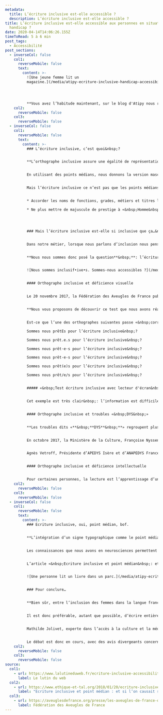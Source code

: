 ```yaml
---
metadata:
  title: L’écriture inclusive est-elle accessible ?
  description: L’écriture inclusive est-elle accessible ?
title: L’écriture inclusive est-elle accessible aux personnes en situation de
  handicap ?
date: 2020-04-14T14:06:26.155Z
timeToRead: 5 à 6 min
post_tags:
  - Accessibilité
post_sections:
  - inverseCol: false
    col1:
      reverseMobile: false
      text:
        content: >-
          ![Une jeune femme lit un
          magazine.](/media/atipy-ecriture-inclusive-handicap-accessibilite-1.jpg)




          **Vous avez l’habitude maintenant, sur le blog d'Atipy nous rédigeons des articles qui traitent de l’accès à l’information pour tous. Nous n’aborderons donc pas le sujet de l’égalité des sexes (même si nous avons notre avis sur la question 😉 ) Nous allons vous parler d’orthographe ou écriture inclusive.**
    col2:
      reverseMobile: false
    col3:
      reverseMobile: false
  - inverseCol: false
    col1:
      reverseMobile: false
      text:
        content: >-
          ### L’écriture inclusive, c’est quoi&nbsp;?


          **L’orthographe inclusive assure une égalité de représentation entre les femmes et les hommes. Cette écriture est dite inclusive, c’est à dire qu’elle prend en compte tout le monde.**


          En utilisant des points médians, nous donnons la version masculine et féminine d’un mot. Par exemple, au lieu d’écrire «&nbsp;les commerçants&nbsp;», nous écrivons «&nbsp;les commerçant·e·s&nbsp;». Ce point qui sépare les lettres est le point médian.


          Mais l’écriture inclusive ce n’est pas que les points médians. C’est aussi&nbsp;:


          * Accorder les noms de fonctions, grades, métiers et titres lorsqu’il s’agit de femmes.

          * Ne plus mettre de majuscule de prestige à «&nbsp;Homme&nbsp;» et utiliser plutôt «&nbsp;humain&nbsp;» que «&nbsp;homme&nbsp;».




          ### Mais l’écriture inclusive est-elle si inclusive que ça…&nbsp;?


          Dans notre métier, lorsque nous parlons d’inclusion nous pensons aux personnes âgées, aveugles et malvoyantes, sourdes et malentendantes, autistes, déficientes intellectuelles, avec un handicap moteur, daltoniennes, avec des troubles «&nbsp;DYS&nbsp;»…


          **Nous nous sommes donc posé la question**&nbsp;**: l’écriture inclusive prend-t-elle en compte les personnes en situation de handicap**&nbsp;**?**


          ![Nous sommes inclusif•ive•s. Sommes-nous accessibles ?](/media/atipy-ecriture-inclusive-handicap-accessibilite-2.jpg)


          #### Orthographe inclusive et déficience visuelle


          Le 20 novembre 2017, la Fédération des Aveugles de France publiait un communiqué sur le sujet. Vincent Michel, son président, indiquait alors que cette orthographe n’était tout simplement pas lisible pour les utilisateurs de synthèse vocale et lecteurs d’écran. Une grande majorité des personnes aveugles utilisent un logiciel de lecture pour pouvoir naviguer sur internet. A l’heure actuelle, l’orthographe inclusive n’est pas lisible.


          **Nous vous proposons de découvrir ce test que nous avons réalisé avec les phrases suivantes**&nbsp;**:**


          Est-ce que l’une des orthographes suivantes passe «&nbsp;correctement&nbsp;» avec un logiciel de lecture vocale pour un aveugle ou déficient visuel&nbsp;? Ou est-ce que tout est désagréable à la lecture&nbsp;?

          Sommes nous prêtEs pour l’écriture inclusive&nbsp;?

          Sommes nous prêt.e.s pour l’écriture inclusive&nbsp;?

          Sommes nous prêt·e·s pour l’écriture inclusive&nbsp;?

          Sommes nous prêt-e-s pour l’écriture inclusive&nbsp;?

          Sommes nous prêt(e)s pour l’écriture inclusive&nbsp;?

          Sommes nous prêt/e/s pour l’écriture inclusive&nbsp;?


          ##### «&nbsp;Test écriture inclusive avec lecteur d'écran&nbsp;»


          Cet exemple est très clair&nbsp;: l’information est difficile à comprendre. A l’avenir, les logiciels pourront-ils être parametrés pour prendre en compte l’orthographe inclusive&nbsp;?


          #### Orthographe inclusive et troubles «&nbsp;DYS&nbsp;»


          **Les troubles dits «**&nbsp;**DYS**&nbsp;**» regroupent plusieurs familles. La dyslexie est la plus médiatisée, mais il existe également la dyspraxie, la dysorthographie, la dyscalculie et la dysphasie.**


          En octobre 2017, la Ministère de la Culture, Françoise Nyssen posait la question&nbsp;: «&nbsp;Comment font les enfants dyslexiques pour s’en sortir avec cette écriture là&nbsp;?&nbsp;» La question est pertinente. La lisibilité et la compréhension de l’écriture inclusive peuvent être de nouvelles difficultés pour les personnes dyslexiques. En effet, les points médians, inhabituels, peuvent venir perturber la lecture. Cette question se pose également pour les enfants en apprentissage de la lecture, les personnes âgées, les personnes déficientes intellectuelles ou lisant mal.


          Agnès Vetroff, Présidente d’APEDYS Isère et d’ANAPEDYS France, estime que «&nbsp;ça peut compliquer la lecture pour les élèves dyslexiques&nbsp;». En effet, la ponctuation est déjà une difficulté pour certains enfants en apprentissage de la lecture. Françoise Garcia, vice-présidente de la Fédération nationale des orthophonistes, est du même avis. La société Aidodys, solution web pour les troubles DYS et autres difficultés de lecture, mentionne également que «&nbsp;l’écriture inclusive est compliquée pour les élèves ayant des difficultés de lecture.&nbsp;»


          #### Orthographe inclusive et déficience intellectuelle


          Pour certaines personnes, la lecture est l’apprentissage d’une vie et demande des efforts importants. L’introduction d’une ponctuation inhabituelle est un nouveau challenge à relever. Le risque est que l’information ne soit tout simplement pas comprise.
    col2:
      reverseMobile: false
    col3:
      reverseMobile: false
  - inverseCol: false
    col1:
      reverseMobile: false
      text:
        content: >-
          ### Ecriture inclusive, oui, point médian, bof.


          **L’intégration d’un signe typographique comme le point médian au sein même des mots a un impact sur la qualité et la rapidité de lecture, handicap ou non.**


          Les connaissances que nous avons en neurosciences permettent déjà de pressentir l’impact de ce point médian sur la lecture pour tous les publics. La difficulté du point médian est qu’il crée une cassure rendant une partie du mot imprononçable.


          L’article «&nbsp;Ecriture inclusive et point médian&nbsp;: et si l’on causait science&nbsp;?&nbsp;» donne l’exemple du pronom ceux/celles. En utilisant le point médian, cela s’écrit&nbsp;: ceux·lles. Le suffixe ·lles n’étant pas prononçable, il est donc plus difficile à lire, comme si il s’agissait d’un nouveau mot. L’habitude pourra permettre l’apprentissage de ces nouvelles formes d’orthographe. Cependant, pour les publics ayant des difficultés de lecture, cela creuse davantage l’inégalité dans l’accès à l’information.


          ![Une personne lit un livre dans un parc.](/media/atipy-ecriture-inclusive-handicap-accessibilite-3.jpg)


          ### Pour conclure…


          **Bien sûr, entre l’inclusion des femmes dans la langue français et l’accès à la lecture de tous les publics, notre coeur balance… Le point médian reste le point complexe de cette nouvelle orthographe.**


          Il est donc préférable, autant que possible, d’écrire entièrement chaque mot. Par exemple, préférez «&nbsp;Sommes-nous prêts et prêtes pour l’écriture inclusive&nbsp;?&nbsp;» à «&nbsp;Sommes-nous prêt·e·s pour l’écriture inclusive&nbsp;?&nbsp;»


          Mathilde Jolivet, experte dans l’accès à la culture et la médiation, ajoute, très justement que «&nbsp;s’il est difficile de lire l’écriture inclusive, cela ajoute également une difficulté pour écrire. Il faut une excellente maitrise du français pour utiliser l’écriture inclusive en tant qu’auteur. Si cette écriture devait devenir la norme, cela pourrait creuser le fossé entre les personnes «&nbsp;aptes&nbsp;» à s’exprimer par écrit et ceux qui n’oseront plus le faire.&nbsp;»


          Le débat est donc en cours, avec des avis divergeants concernant l’accès à l’information pour tous. La réalisation d’une étude poussée auprès des publics concernés permettrait de développer une solution la plus inclusive possible. Qui s’y colle&nbsp;? 😄
    col2:
      reverseMobile: false
    col3:
      reverseMobile: false
source:
  col1:
    - url: https://www.lalutineduweb.fr/ecriture-inclusive-accessibilite-solutions/
      label: Le lutin du web
  col2:
    - url: https://www.ethique-et-tal.org/2018/01/20/ecriture-inclusive-et-point-median-et-si-lon-causait-science/
      label: "Ecriture inclusive et point médian : et si l’on causait science ?"
  col3:
    - url: https://aveuglesdefrance.org/presse/les-aveugles-de-france-disent-non-au-melange-des-genres
      label: Fédération des Aveugles de France
---
```

